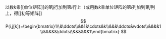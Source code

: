 以数$k$乘[[单位矩阵]]的第$j$行加到第$i$行上（或用数$k$乘单位矩阵的第$i$列加到第$j$列上，得[[初等矩阵]]
$$
P(i,j[k])=\begin{bmatrix}1\\&\ddots\\&&1&\cdots&k\\&&&\ddots&\vdots\\&&&&1\\&&&&&\ddots\\&&&&&&1\end{bmatrix}
$$